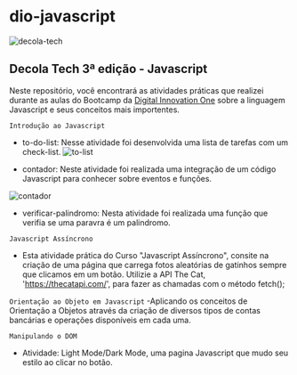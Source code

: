 # dio-javascript
![decola-tech](https://user-images.githubusercontent.com/60412898/174503782-879f0afb-1c84-499a-b492-d0983893a137.png)



## Decola Tech 3ª edição - Javascript
Neste repositório, você encontrará as atividades práticas que realizei durante as aulas do Bootcamp da [Digital Innovation One](https://www.dio.me/) sobre a linguagem Javascript e seus conceitos mais importentes.

 ``Introdução ao Javascript``
- to-do-list: Nesse atividade foi desenvolvida uma lista de tarefas com um check-list.
![to-list](https://user-images.githubusercontent.com/60412898/178020179-34cca581-3162-4531-a9f3-e84f50648b90.png)

- contador: Neste atividade foi realizada uma integração de um código Javascript para conhecer sobre eventos e funções.

![contador](https://user-images.githubusercontent.com/60412898/178020327-0fb97c42-4b22-49a5-9545-a65c7c7bbf52.png)

- verificar-palindromo: Nesta atividade foi realizada uma função que verifia se uma paravra é um palindromo.


 ``Javascript Assíncrono``
- Esta atividade prática do Curso "Javascript Assíncrono", consite na criação de uma página que carrega fotos aleatórias de gatinhos sempre que clicamos em um botão.
Utilizie a API The Cat, 'https://thecatapi.com/', para fazer as chamadas com o método fetch();


``Orientação ao Objeto em Javascript``
-Aplicando os conceitos de Orientação a Objetos através da criação de diversos tipos de contas bancárias e operações disponíveis em cada uma.

``Manipulando o DOM``
- Atividade: Light Mode/Dark Mode, uma pagina Javascript que mudo seu estilo ao clicar no botão.
